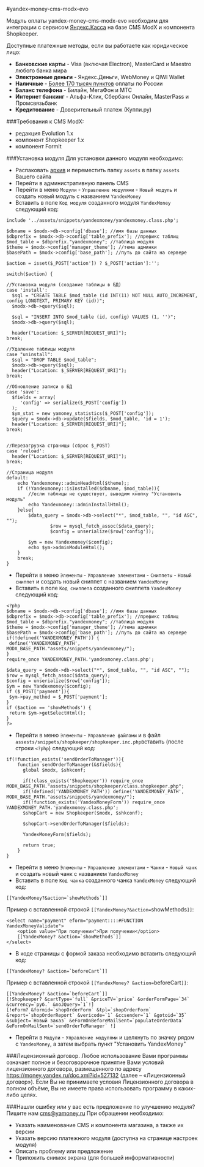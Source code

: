 #yandex-money-cms-modx-evo

Модуль оплаты yandex-money-cms-modx-evo необходим для интеграции с сервисом [Яндекс.Касса](http://kassa.yandex.ru/) на базе CMS ModX и компонента Shopkeeper. 

Доступные платежные методы, если вы работаете как юридическое лицо:
* **Банковские карты** -  Visa (включая Electron), MasterCard и Maestro любого банка мира
* **Электронные деньги** - Яндекс.Деньги, WebMoney и QIWI Wallet
* **Наличные** - [Более 170 тысяч пунктов](https://money.yandex.ru/pay/doc.xml?id=526209) оплаты по России
* **Баланс телефона** - Билайн, МегаФон и МТС
* **Интернет банкинг** - Альфа-Клик, Сбербанк Онлайн, MasterPass и Промсвязьбанк
* **Кредитование** - Доверительный платеж (Куппи.ру)

###Требования к CMS ModX:
* редакция Evolution 1.х
* компонент Shopkeeper 1.х
* компонент FormIt

###Установка модуля
Для установки данного модуля необходимо:
* Распаковать [архив](https://github.com/yandex-money/yandex-money-cms-modx-evo/archive/master.zip) и переместить папку `assets` в папку `assets` Вашего сайта
* Перейти в административную панель CMS
* Перейти в меню `Модули` - `Управление модулями` - `Новый модуль` и создать новый модуль с названием `YandexMoney`
* Вставить в поле `Код модуля` созданного модуля `YandexMoney` следующий код:
```
include '../assets/snippets/yandexmoney/yandexmoney.class.php';

$dbname = $modx->db->config['dbase']; //имя базы данных
$dbprefix = $modx->db->config['table_prefix']; //префикс таблиц
$mod_table = $dbprefix."yandexmoney"; //таблица модуля
$theme = $modx->config['manager_theme']; //тема админки
$basePath = $modx->config['base_path']; //путь до сайта на сервере
 
$action = isset($_POST['action']) ? $_POST['action']:'';

switch($action) {
 
//Установка модуля (создание таблицы в БД)
case 'install':
  $sql = "CREATE TABLE $mod_table (id INT(11) NOT NULL AUTO_INCREMENT, config LONGTEXT, PRIMARY KEY (id))";
  $modx->db->query($sql);

  $sql = "INSERT INTO $mod_table (id, config) VALUES (1, '')";
  $modx->db->query($sql);

  header("Location: $_SERVER[REQUEST_URI]");
break;
 
//Удаление таблицы модуля
case "uninstall":
  $sql = "DROP TABLE $mod_table";
  $modx->db->query($sql);
  header("Location: $_SERVER[REQUEST_URI]");
break;
 
//Обновление записи в БД
case 'save':
  $fields = array(
     'config' => serialize($_POST['config'])
  );
  $ym_stat = new yamoney_statistics($_POST['config']);
  $query = $modx->db->update($fields, $mod_table, 'id = 1'); 
  header("Location: $_SERVER[REQUEST_URI]");
break;
 
 
//Перезагрузка страницы (сброс $_POST)
case 'reload':
  header("Location: $_SERVER[REQUEST_URI]");
break;

//Страница модуля
default:
	echo Yandexmoney::adminHeadHtml($theme);;
	if (!Yandexmoney::isInstalled($dbname, $mod_table)){
		//если таблицы не существует, выводим кнопку "Установить модуль"
		echo Yandexmoney::adminInstallHtml();
	}else{
		$data_query = $modx->db->select("*", $mod_table, "", "id ASC", ""); 
                $row = mysql_fetch_assoc($data_query);
                $config = unserialize($row['config']);
		
		$ym = new Yandexmoney($config);
		echo $ym->adminModuleHtml();
	}
	break;
} 
```
* Перейти в меню `Элементы` - `Управление элементами` - `Сниппеты` - `Новый сниппет` и создать новый сниппет с названием `YandexMoney`
* Вставить в поле `Код сниппета` созданного сниппета `YandexMoney` следующий код:
```
<?php
$dbname = $modx->db->config['dbase']; //имя базы данных
$dbprefix = $modx->db->config['table_prefix']; //префикс таблиц
$mod_table = $dbprefix."yandexmoney"; //таблица модуля
$theme = $modx->config['manager_theme']; //тема админки
$basePath = $modx->config['base_path']; //путь до сайта на сервере
if(!defined('YANDEXMONEY_PATH')) {
 define('YANDEXMONEY_PATH', MODX_BASE_PATH."assets/snippets/yandexmoney/");
}
require_once YANDEXMONEY_PATH.'yandexmoney.class.php';

$data_query = $modx->db->select("*", $mod_table, "", "id ASC", ""); 
$row = mysql_fetch_assoc($data_query);
$config = unserialize($row['config']);
$ym = new Yandexmoney($config);
if ($_POST['payment']){
 $ym->pay_method = $_POST['payment'];
}
if ($action == 'showMethods') {
 return $ym->getSelectHtml();
}
?>
```
* Перейти в меню `Элементы` - `Управление файлами` и в файл `assests/snippets/shopkeeper/shopkeeper.inc.php`вставить (после строки `<?php`) следующий код:
```
if(!function_exists('sendOrderToManager')){
	function sendOrderToManager(&$fields){
	  global $modx, $shkconf;
	 
	  if(!class_exists('Shopkeeper')) require_once MODX_BASE_PATH."assets/snippets/shopkeeper/class.shopkeeper.php";
	  if(!defined('YANDEXMONEY_PATH')) define('YANDEXMONEY_PATH', MODX_BASE_PATH."assets/snippets/yandexmoney/");
	  if(!function_exists('YandexMoneyForm')) require_once YANDEXMONEY_PATH.'yandexmoney.class.php';
	  $shopCart = new Shopkeeper($modx, $shkconf);
	  
	  $shopCart->sendOrderToManager($fields);
	  
	  YandexMoneyForm($fields);	

	  return true;
	}
}
```
* Перейти в меню `Элементы` - `Управление элементами` - `Чанки` - `Новый чанк` и создать новый чанк с названием `YandexMoney`
* Вставить в поле `Код чанка` созданного чанка `YandexMoney` следующий код:
```
[[YandexMoney?&action=`showMethods`]]
```
Пример с вставленной строкой `[[YandexMoney?&action=`showMethods`]]`:
```
<select name="payment" eform="payment::::#FUNCTION YandexMoneyValidate">
    <option value="При получении">При получении</option>
    [[YandexMoney? &action=`showMethods`]]
</select>
```
* В коде страницы с формой заказа необходимо вставить следующий код:
```
[[YandexMoney? &action=`beforeCart`]]
```
Пример с вставленной строкой `[[YandexMoney? &action=`beforeCart`]]`:
```
[[YandexMoney? &action=`beforeCart`]]
[!Shopkeeper? &cartType=`full` &priceTV=`price` &orderFormPage=`34` &currency=`руб.` &noJQuery=`1`!]
[!eForm? &formid=`shopOrderForm` &tpl=`shopOrderForm` &report=`shopOrderReport` &vericode=`1` &ccsender=`1` &gotoid=`35` &subject=`Новый заказ` &eFormOnBeforeMailSent=`populateOrderData` &eFormOnMailSent=`sendOrderToManager` !]
```
* Перейти в `Модули` - `Управление модулями` и щелкнуть по значку рядом с `YandexMoney`, а затем выбрать пункт "Установить YandexMoney"

###Лицензионный договор.
Любое использование Вами программы означает полное и безоговорочное принятие Вами условий лицензионного договора, размещенного по адресу https://money.yandex.ru/doc.xml?id=527132 (далее – «Лицензионный договор»). 
Если Вы не принимаете условия Лицензионного договора в полном объёме, Вы не имеете права использовать программу в каких-либо целях.

###Нашли ошибку или у вас есть предложение по улучшению модуля?
Пишите нам cms@yamoney.ru
При обращении необходимо:
* Указать наименование CMS и компонента магазина, а также их версии
* Указать версию платежного модуля (доступна на странице настроек модуля)
* Описать проблему или предложение
* Приложить снимок экрана (для большей информативности)
